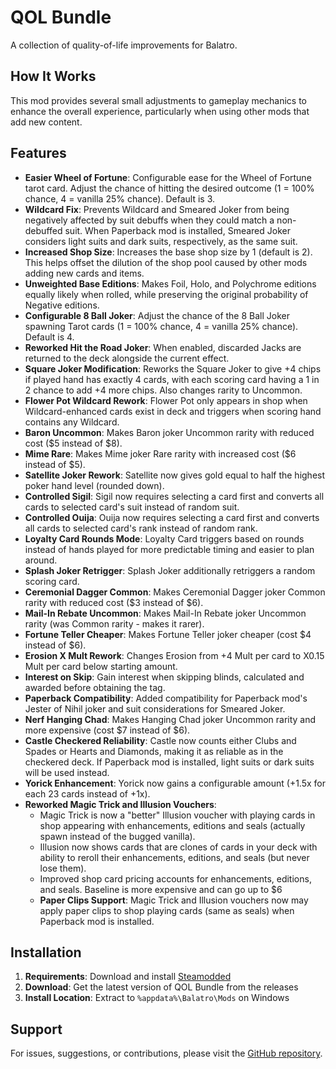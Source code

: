 # QOL Bundle

A collection of quality-of-life improvements for Balatro.

## How It Works

This mod provides several small adjustments to gameplay mechanics to enhance the overall experience, particularly when using other mods that add new content.

## Features

- **Easier Wheel of Fortune**: Configurable ease for the Wheel of Fortune tarot card. Adjust the chance of hitting the desired outcome (1 = 100% chance, 4 = vanilla 25% chance). Default is 3.
- **Wildcard Fix**: Prevents Wildcard and Smeared Joker from being negatively affected by suit debuffs when they could match a non-debuffed suit. When Paperback mod is installed, Smeared Joker considers light suits and dark suits, respectively, as the same suit.
- **Increased Shop Size**: Increases the base shop size by 1 (default is 2). This helps offset the dilution of the shop pool caused by other mods adding new cards and items.
- **Unweighted Base Editions**: Makes Foil, Holo, and Polychrome editions equally likely when rolled, while preserving the original probability of Negative editions.
- **Configurable 8 Ball Joker**: Adjust the chance of the 8 Ball Joker spawning Tarot cards (1 = 100% chance, 4 = vanilla 25% chance). Default is 4.
- **Reworked Hit the Road Joker**: When enabled, discarded Jacks are returned to the deck alongside the current effect.
- **Square Joker Modification**: Reworks the Square Joker to give +4 chips if played hand has exactly 4 cards, with each scoring card having a 1 in 2 chance to add +4 more chips. Also changes rarity to Uncommon.
- **Flower Pot Wildcard Rework**: Flower Pot only appears in shop when Wildcard-enhanced cards exist in deck and triggers when scoring hand contains any Wildcard.
- **Baron Uncommon**: Makes Baron joker Uncommon rarity with reduced cost ($5 instead of $8).
- **Mime Rare**: Makes Mime joker Rare rarity with increased cost ($6 instead of $5).
- **Satellite Joker Rework**: Satellite now gives gold equal to half the highest poker hand level (rounded down).
- **Controlled Sigil**: Sigil now requires selecting a card first and converts all cards to selected card's suit instead of random suit.
- **Controlled Ouija**: Ouija now requires selecting a card first and converts all cards to selected card's rank instead of random rank.
- **Loyalty Card Rounds Mode**: Loyalty Card triggers based on rounds instead of hands played for more predictable timing and easier to plan around.
- **Splash Joker Retrigger**: Splash Joker additionally retriggers a random scoring card.
- **Ceremonial Dagger Common**: Makes Ceremonial Dagger joker Common rarity with reduced cost ($3 instead of $6).
- **Mail-In Rebate Uncommon**: Makes Mail-In Rebate joker Uncommon rarity (was Common rarity - makes it rarer).
- **Fortune Teller Cheaper**: Makes Fortune Teller joker cheaper (cost $4 instead of $6).
- **Erosion X Mult Rework**: Changes Erosion from +4 Mult per card to X0.15 Mult per card below starting amount.
- **Interest on Skip**: Gain interest when skipping blinds, calculated and awarded before obtaining the tag.
- **Paperback Compatibility**: Added compatibility for Paperback mod's Jester of Nihil joker and suit considerations for Smeared Joker.
- **Nerf Hanging Chad**: Makes Hanging Chad joker Uncommon rarity and more expensive (cost $7 instead of $6).
- **Castle Checkered Reliability**: Castle now counts either Clubs and Spades or Hearts and Diamonds, making it as reliable as in the checkered deck. If Paperback mod is installed, light suits or dark suits will be used instead.
- **Yorick Enhancement**: Yorick now gains a configurable amount (+1.5x for each 23 cards instead of +1x).
- **Reworked Magic Trick and Illusion Vouchers**: 
    - Magic Trick is now a "better" Illusion voucher with playing cards in shop appearing with enhancements, editions and seals (actually spawn instead of the bugged vanilla). 
    - Illusion now shows cards that are clones of cards in your deck with ability to reroll their enhancements, editions, and seals (but never lose them).
    - Improved shop card pricing accounts for enhancements, editions, and seals. Baseline is more expensive and can go up to $6
    - **Paper Clips Support**: Magic Trick and Illusion vouchers now may apply paper clips to shop playing cards (same as seals) when Paperback mod is installed.

## Installation

1.  **Requirements**: Download and install [Steamodded](https://github.com/Steamodded/smods)
2.  **Download**: Get the latest version of QOL Bundle from the releases
3.  **Install Location**: Extract to `%appdata%\Balatro\Mods` on Windows

## Support

For issues, suggestions, or contributions, please visit the [GitHub repository](https://github.com/gfreitash/balatro-mods).
